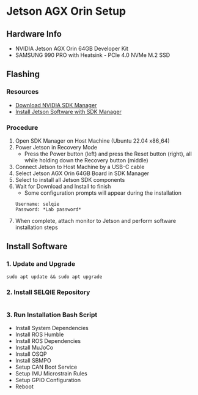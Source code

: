 # Jetson AGX Orin Setup

## Hardware Info

* NVIDIA Jetson AGX Orin 64GB Developer Kit
* SAMSUNG 990 PRO with Heatsink - PCIe 4.0 NVMe M.2 SSD

## Flashing

### Resources
* [Download NVIDIA SDK Manager](https://developer.nvidia.com/sdk-manager)
* [Install Jetson Software with SDK Manager](https://docs.nvidia.com/sdk-manager/install-with-sdkm-jetson/index.html)

### Procedure

1. Open SDK Manager on Host Machine (Ubuntu 22.04 x86_64)
2. Power Jetson in Recovery Mode
   - Press the Power button (left) and press the Reset button (right), all while holding down the Recovery button (middle)
3. Connect Jetson to Host Machine by a USB-C cable
4. Select Jetson AGX Orin 64GB Board in SDK Manager
5. Select to install all Jetson SDK components
6. Wait for Download and Install to finish
   - Some configuration prompts will appear during the installation
   ```
   Username: selqie
   Password: *Lab password*
   ```
7. When complete, attach monitor to Jetson and perform software installation steps

## Install Software

### 1. Update and Upgrade
```
sudo apt update && sudo apt upgrade
```

### 2. Install SELQIE Repository
```
```

### 3. Run Installation Bash Script
- Install System Dependencies
- Install ROS Humble
- Install ROS Dependencies
- Install MuJoCo
- Install OSQP
- Install SBMPO
- Setup CAN Boot Service
- Setup IMU Microstrain Rules
- Setup GPIO Configuration
- Reboot